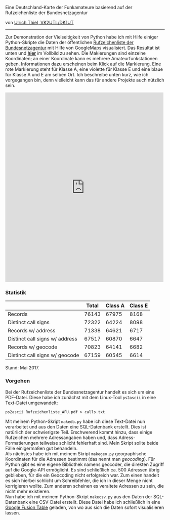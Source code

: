 Eine Deutschland-Karte der Funkamateure basierend auf der Rufzeichenliste der Bundesnetzagentur

von [Ulrich Thiel, VK2UTL/DK1UT](mailto:u-thiel@gmx.net)

---

Zur Demonstration der Vielseitigkeit von Python habe ich mit Hilfe einiger Python-Skripte die Daten der öffentlichen [Rufzeichenliste der Bundesnetzagentur](https://www.bundesnetzagentur.de/SharedDocs/Downloads/DE/Sachgebiete/Telekommunikation/Unternehmen_Institutionen/Frequenzen/Amateurfunk/Rufzeichenliste/Rufzeichenliste_AFU.html) mit Hilfe von GoogleMaps visualisiert. Das Resultat ist unten und **[hier](https://fusiontables.googleusercontent.com/embedviz?q=select+col8+from+1lGAOwlSUK7nCUsA0FlRRG9buB1QV51zNzJFUr7yj&viz=MAP&h=false&lat=51.2482144526009&lng=10.020759216308534&t=1&z=6&l=col8&y=2&tmplt=2&hml=TWO_COL_LAT_LNG)** im Vollbild zu sehen. Die Makierungen sind einzelne Koordinaten; an einer Koordinate kann es mehrere Amateurfunkstationen geben. Informationen dazu erscheinen beim Klick auf die Markierung. Eine rote Markierung steht für Klasse A, eine violette für Klasse E und eine blaue für Klasse A und E am selben Ort. Ich beschreibe unten kurz, wie ich vorgegangen bin, denn vielleicht kann das für andere Projekte auch nützlich sein.

<iframe width="500" height="600" scrolling="no" frameborder="no" src="https://fusiontables.google.com/embedviz?q=select+col8+from+1lGAOwlSUK7nCUsA0FlRRG9buB1QV51zNzJFUr7yj&amp;viz=MAP&amp;h=false&amp;lat=51.2482144526009&amp;lng=10.020759216308534&amp;t=1&amp;z=6&amp;l=col8&amp;y=2&amp;tmplt=2&amp;hml=TWO_COL_LAT_LNG"></iframe><br>

### Statistik

|   | Total  | Class A  | Class E |
|---|---|---|---|
| Records  |  76143 | 67975  |  8168 |
Distinct call signs|		 72322|64224|8098 |
Records w/ address|		 71338|64621|6717|
Distinct call signs w/ address|	 67517|60870|6647|
Records w/ geocode|		 70823|64141|6682|
Distinct call signs w/ geocode|	 67159|60545|6614| 

Stand: Mai 2017.

### Vorgehen

Bei der Rufzeichenliste der Bundesnetzagentur handelt es sich um eine PDF-Datei. Diese habe ich zunächst mit dem Linux-Tool ```ps2ascii``` in eine Text-Datei umgewandelt: 

```
ps2ascii Rufzeichenliste_AFU.pdf > calls.txt
``` 

Mit meinem Python-Skript ```makedb.py``` habe ich diese Text-Datei nun verarbeitet und aus den Daten eine SQL-Datenbank erstellt. Dies ist natürlich der schwierigste Teil. Erschwerend kommt hinzu, dass einige Rufzeichen mehrere Adressangaben haben und, dass Adress-Formatierungen teilweise schlicht fehlerhaft sind. Mein Skript sollte beide Fälle einigermaßen gut behandeln.   
Als nächstes habe ich mit meinem Skript ```makegeo.py``` geographische Koordinaten für die Adressen bestimmt (das nennt man *geocoding*). Für Python gibt es eine eigene Bibliothek namens geocoder, die direkten Zugriff auf die Google-API ermöglicht. Es sind schließlich ca. 500 Adressen übrig geblieben, für die ein Geocoding nicht erfolgreich war. Zum einen handelt es sich hierbei schlicht um Schreibfehler, die ich in dieser Menge nicht korrigieren wollte. Zum anderen scheinen es veraltete Adressen zu sein, die nicht mehr existieren.  
Nun habe ich mit meinem Python-Skript ```makecsv.py``` aus den Daten der SQL-Datenbank eine CSV-Datei erstellt. Diese Datei habe ich schließlich in eine [Google Fusion Table](usiontables.google.com) geladen, von wo aus sich die Daten sofort visualisieren lassen.

